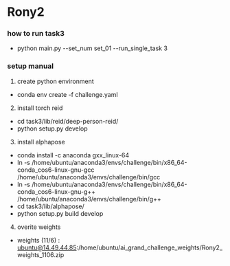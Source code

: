 # Rony2

### how to run task3
* python main.py --set_num set_01 --run_single_task 3

### setup manual
1. create python environment
* conda env create -f challenge.yaml

2. install torch reid
* cd task3/lib/reid/deep-person-reid/
* python setup.py develop

3. install alphapose 
* conda install -c anaconda gxx_linux-64
* ln -s /home/ubuntu/anaconda3/envs/challenge/bin/x86_64-conda_cos6-linux-gnu-gcc /home/ubuntu/anaconda3/envs/challenge/bin/gcc 
* ln -s /home/ubuntu/anaconda3/envs/challenge/bin/x86_64-conda_cos6-linux-gnu-g++ /home/ubuntu/anaconda3/envs/challenge/bin/g++
* cd task3/lib/alphapose/ 
* python setup.py build develop


4. overite weights 
* weights (11/6) : ubuntu@14.49.44.85:/home/ubuntu/ai_grand_challenge_weights/Rony2_weights_1106.zip

